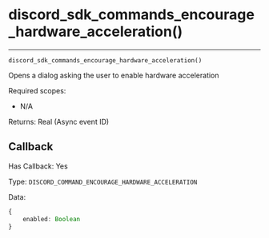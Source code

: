 # discord_sdk_commands_encourage_hardware_acceleration()
---
`discord_sdk_commands_encourage_hardware_acceleration()`

Opens a dialog asking the user to enable hardware acceleration

Required scopes: 
- N/A

Returns: Real (Async event ID)

## Callback

Has Callback: Yes

Type: `DISCORD_COMMAND_ENCOURAGE_HARDWARE_ACCELERATION`

Data:


```ts
{
    enabled: Boolean
}
```
